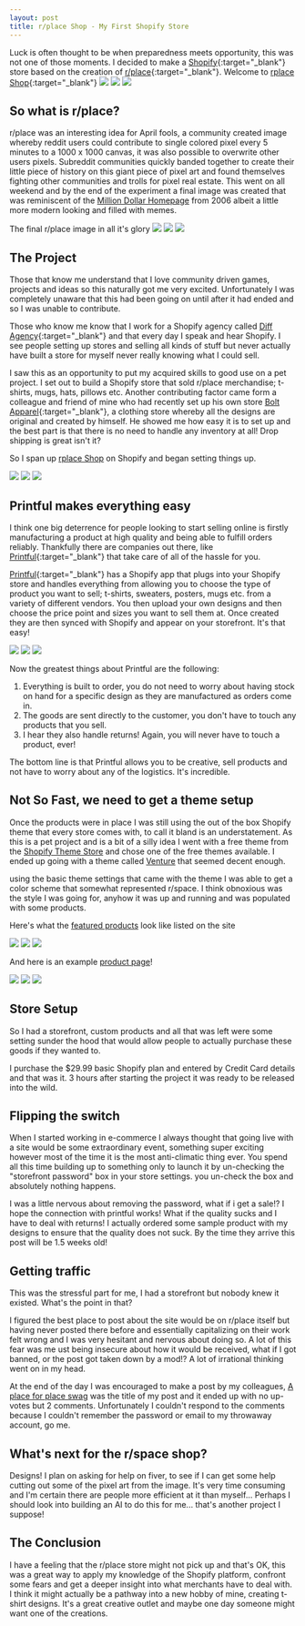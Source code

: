```yaml
---
layout: post
title: r/place Shop - My First Shopify Store
---
```


Luck is often thought to be when preparedness meets opportunity, this was not one of those moments. I decided to make a [Shopify](https://shopify.com){:target="_blank"} store based on the creation of [r/place](https://reddit.com/r/place){:target="_blank"}. Welcome to [rplace Shop](https://rplace.shop){:target="_blank"}
<img class="img-large" src="https://s3.amazonaws.com/peasnrice-images/rplace-shop-2048.jpg">
<img class="img-medium" src="https://s3.amazonaws.com/peasnrice-images/rplace-shop-1024.jpg">
<img class="img-small" src="https://s3.amazonaws.com/peasnrice-images/rplace-shop-640.jpg">

## So what is r/place?
r/place was an interesting idea for April fools, a community created image whereby reddit users could contribute to single colored pixel every 5 minutes to a 1000 x 1000 canvas, it was also possible to overwrite other users pixels. Subreddit communities quickly banded together to create their little piece of history on this giant piece of pixel art and found themselves fighting other communities and trolls for pixel real estate. This went on all weekend and by the end of the experiment a final image was created that was reminiscent of the [Million Dollar Homepage](http://www.milliondollarhomepage.com/) from 2006 albeit a little more modern looking and filled with memes. 

The final r/place image in all it's glory
<img class="img-large" src="https://s3.amazonaws.com/peasnrice-images/rplace-final-2048.jpg">
<img class="img-medium" src="https://s3.amazonaws.com/peasnrice-images/rplace-final-1024.jpg">
<img class="img-small" src="https://s3.amazonaws.com/peasnrice-images/rplace-final-640.jpg">

## The Project
Those that know me understand that I love community driven games, projects and ideas so this naturally got me very excited. Unfortunately I was completely unaware that this had been going on until after it had ended and so I was unable to contribute. 

Those who know me know that I work for a Shopify agency called [Diff Agency](https://diffagency.com){:target="_blank"} and that every day I speak and hear Shopify. I see people setting up stores and selling all kinds of stuff but never actually have built a store for myself never really knowing what I could sell.

I saw this as an opportunity to put my acquired skills to good use on a pet project. I set out to build a Shopify store that sold r/place merchandise; t-shirts, mugs, hats, pillows etc. Another contributing factor came form a colleague and friend of mine who had recently set up his own store [Bolt Apparel](https://boltapparel.co/){:target="_blank"}, a clothing store whereby all the designs are original and created by himself. He showed me how easy it is to set up and the best part is that there is no need to handle any inventory at all! Drop shipping is great isn't it?

So I span up [rplace Shop](https://rplace.shop) on Shopify and began setting things up.

<img class="img-large" src="https://s3.amazonaws.com/peasnrice-images/shopify-dashboard-2048.jpg">
<img class="img-medium" src="https://s3.amazonaws.com/peasnrice-images/shopify-dashboard-1024.jpg">
<img class="img-small" src="https://s3.amazonaws.com/peasnrice-images/shopify-dashboard-640.jpg">

## Printful makes everything easy
I think one big deterrence for people looking to start selling online is firstly manufacturing a product at high quality and being able to fulfill orders reliably. Thankfully there are companies out there, like [Printful](https://printful.com){:target="_blank"} that take care of all of the hassle for you. 

[Printful](https://printful.com){:target="_blank"} has a Shopify app that plugs into your Shopify store and handles everything from allowing you to choose the type of product you want to sell; t-shirts, sweaters, posters, mugs etc. from a variety of different vendors. You then upload your own designs and then choose the price point and sizes you want to sell them at. Once created they are then synced with Shopify and appear on your storefront. It's that easy!

<img class="img-large" src="https://s3.amazonaws.com/peasnrice-images/printful-created-products-2048.jpg">
<img class="img-medium" src="https://s3.amazonaws.com/peasnrice-images/printful-created-products-1024.jpg">
<img class="img-small" src="https://s3.amazonaws.com/peasnrice-images/printful-created-products-640.jpg">

Now the greatest things about Printful are the following:
1. Everything is built to order, you do not need to worry about having stock on hand for a specific design as they are manufactured as orders come in. 
2. The goods are sent directly to the customer, you don't have to touch any products that you sell.
3. I hear they also handle returns! Again, you will never have to touch a product, ever! 

The bottom line is that Printful allows you to be creative, sell products and not have to worry about any of the logistics. It's incredible.

## Not So Fast, we need to get a theme setup
Once the products were in place I was still using the out of the box Shopify theme that every store comes with, to call it bland is an understatement. As this is a pet project and is a bit of a silly idea I went with a free theme from the [Shopify Theme Store](https://themes.shopify.com/) and chose one of the free themes available. I ended up going with a theme called [Venture](https://themes.shopify.com/themes/venture/styles/boxing) that seemed decent enough.

using the basic theme settings that came with the theme I was able to get a color scheme that somewhat represented r/space. I think obnoxious was the style I was going for, anyhow it was up and running and was populated with some products. 

Here's what the [featured products](https://rplace.shop/collections/frontpage) look like listed on the site

<img class="img-large" src="https://s3.amazonaws.com/peasnrice-images/featured-products-2048.jpg">
<img class="img-medium" src="https://s3.amazonaws.com/peasnrice-images/featured-products-1024.jpg">
<img class="img-small" src="https://s3.amazonaws.com/peasnrice-images/featured-products-640.jpg">

And here is an example [product page](https://rplace.shop/collections/frontpage/products/pull-place-square-pillow)!

<img class="img-large" src="https://s3.amazonaws.com/peasnrice-images/pillow-2048.jpg">
<img class="img-medium" src="https://s3.amazonaws.com/peasnrice-images/pillow-1024.jpg">
<img class="img-small" src="https://s3.amazonaws.com/peasnrice-images/pillow-640.jpg">

## Store Setup
So I had a storefront, custom products and all that was left were some setting sunder the hood that would allow people to actually purchase these goods if they wanted to. 

I purchase the $29.99 basic Shopify plan and entered by Credit Card details and that was it. 3 hours after starting the project it was ready to be released into the wild. 

## Flipping the switch
When I started working in e-commerce I always thought that going live with a site would be some extraordinary event, something super exciting however most of the time it is the most anti-climatic thing ever. You spend all this time building up to something only to launch it by un-checking the "storefront password" box in your store settings. you un-check the box and absolutely nothing happens.

I was a little nervous about removing the password, what if i get a sale!? I hope the connection with printful works! What if the quality sucks and I have to deal with returns! I actually ordered some sample product with my designs to ensure that the quality does not suck. By the time they arrive this post will be 1.5 weeks old!

## Getting traffic
This was the stressful part for me, I had a storefront but nobody knew it existed. What's the point in that?

I figured the best place to post about the site would be on r/place itself but having never posted there before and essentially capitalizing on their work felt wrong and I was very hesitant and nervous about doing so. A lot of this fear was me ust being insecure about how it would be received, what if I got banned, or the post got taken down by a mod!? A lot of irrational thinking went on in my head.

At the end of the day I was encouraged to make a post by my colleagues, [A place for place swag](https://www.reddit.com/r/place/comments/63otdq/a_place_for_place_swag/) was the title of my post and it ended up with no up-votes but 2 comments. Unfortunately I couldn't respond to the comments because I couldn't remember the password or email to my throwaway account, go me.

## What's next for the r/space shop?
Designs! I plan on asking for help on fiver, to see if I can get some help cutting out some of the pixel art from the image. It's very time consuming and I'm certain there are people more efficient at it than myself... Perhaps I should look into building an AI to do this for me... that's another project I suppose!

## The Conclusion
I have a feeling that the r/place store might not pick up and that's OK, this was a great way to apply my knowledge of the Shopify platform, confront some fears and get a deeper insight into what merchants have to deal with. I think it might actually be a pathway into a new hobby of mine, creating t-shirt designs. It's a great creative outlet and maybe one day someone might want one of the creations.



